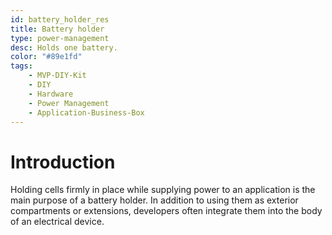 ```yaml
---
id: battery_holder_res
title: Battery holder
type: power-management
desc: Holds one battery.
color: "#89e1fd"
tags:
    - MVP-DIY-Kit
    - DIY
    - Hardware
    - Power Management
    - Application-Business-Box
---
```

# Introduction

Holding cells firmly in place while supplying power to an application is the main purpose of a battery holder. In addition to using them as exterior compartments or extensions, developers often integrate them into the body of an electrical device.
